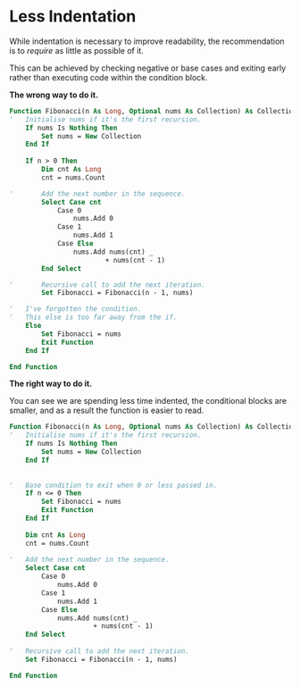 # Less Indentation

While indentation is necessary to improve readability, the recommendation is to _require_ as little as possible of it.

This can be achieved by checking negative or base cases and exiting early rather than executing code within the condition block.

**The wrong way to do it.**

```vb
Function Fibonacci(n As Long, Optional nums As Collection) As Collection
'   Initialise nums if it's the first recursion.
    If nums Is Nothing Then
        Set nums = New Collection
    End If
    
    If n > 0 Then
        Dim cnt As Long
        cnt = nums.Count

'       Add the next number in the sequence.
        Select Case cnt
            Case 0
                nums.Add 0
            Case 1
                nums.Add 1
            Case Else
                nums.Add nums(cnt) _
                        + nums(cnt - 1)
        End Select

'       Recursive call to add the next iteration.
        Set Fibonacci = Fibonacci(n - 1, nums)

'   I've forgotten the condition.        
'   This else is too far away from the if.
    Else    
        Set Fibonacci = nums
        Exit Function
    End If

End Function
```

**The right way to do it.**

You can see we are spending less time indented, the conditional blocks are smaller, and as a result the function is easier to read.

```vb
Function Fibonacci(n As Long, Optional nums As Collection) As Collection
'   Initialise nums if it's the first recursion.
    If nums Is Nothing Then
        Set nums = New Collection
    End If
    
    
'   Base condition to exit when 0 or less passed in.
    If n <= 0 Then
        Set Fibonacci = nums
        Exit Function
    End If
    
    Dim cnt As Long
    cnt = nums.Count
    
'   Add the next number in the sequence.
    Select Case cnt
        Case 0
            nums.Add 0
        Case 1
            nums.Add 1
        Case Else
            nums.Add nums(cnt) _
                     + nums(cnt - 1)
    End Select
    
'   Recursive call to add the next iteration.
    Set Fibonacci = Fibonacci(n - 1, nums)

End Function
```
